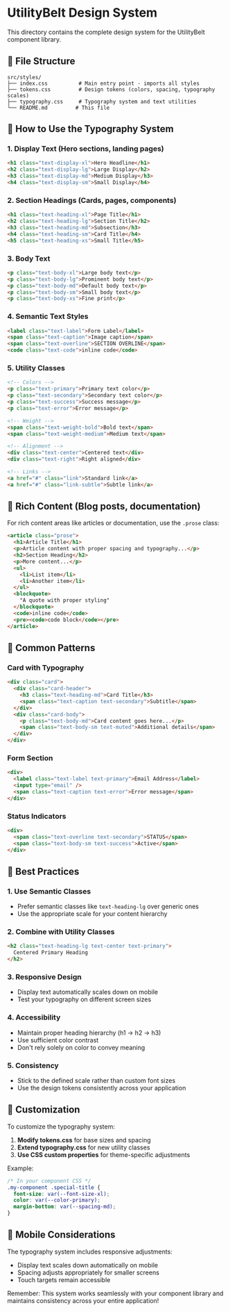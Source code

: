 # UtilityBelt Design System

This directory contains the complete design system for the UtilityBelt component library.

## 📁 File Structure

```
src/styles/
├── index.css          # Main entry point - imports all styles
├── tokens.css         # Design tokens (colors, spacing, typography scales)
├── typography.css     # Typography system and text utilities
└── README.md         # This file
```

## 🎨 How to Use the Typography System

### 1. Display Text (Hero sections, landing pages)
```html
<h1 class="text-display-xl">Hero Headline</h1>
<h2 class="text-display-lg">Large Display</h2>
<h3 class="text-display-md">Medium Display</h3>
<h4 class="text-display-sm">Small Display</h4>
```

### 2. Section Headings (Cards, pages, components)
```html
<h1 class="text-heading-xl">Page Title</h1>
<h2 class="text-heading-lg">Section Title</h2>
<h3 class="text-heading-md">Subsection</h3>
<h4 class="text-heading-sm">Card Title</h4>
<h5 class="text-heading-xs">Small Title</h5>
```

### 3. Body Text
```html
<p class="text-body-xl">Large body text</p>
<p class="text-body-lg">Prominent body text</p>
<p class="text-body-md">Default body text</p>
<p class="text-body-sm">Small body text</p>
<p class="text-body-xs">Fine print</p>
```

### 4. Semantic Text Styles
```html
<label class="text-label">Form Label</label>
<span class="text-caption">Image caption</span>
<span class="text-overline">SECTION OVERLINE</span>
<code class="text-code">inline code</code>
```

### 5. Utility Classes
```html
<!-- Colors -->
<p class="text-primary">Primary text color</p>
<p class="text-secondary">Secondary text color</p>
<p class="text-success">Success message</p>
<p class="text-error">Error message</p>

<!-- Weight -->
<span class="text-weight-bold">Bold text</span>
<span class="text-weight-medium">Medium text</span>

<!-- Alignment -->
<div class="text-center">Centered text</div>
<div class="text-right">Right aligned</div>

<!-- Links -->
<a href="#" class="link">Standard link</a>
<a href="#" class="link-subtle">Subtle link</a>
```

## 📝 Rich Content (Blog posts, documentation)

For rich content areas like articles or documentation, use the `.prose` class:

```html
<article class="prose">
  <h1>Article Title</h1>
  <p>Article content with proper spacing and typography...</p>
  <h2>Section Heading</h2>
  <p>More content...</p>
  <ul>
    <li>List item</li>
    <li>Another item</li>
  </ul>
  <blockquote>
    "A quote with proper styling"
  </blockquote>
  <code>inline code</code>
  <pre><code>code block</code></pre>
</article>
```

## 🎯 Common Patterns

### Card with Typography
```html
<div class="card">
  <div class="card-header">
    <h3 class="text-heading-md">Card Title</h3>
    <span class="text-caption text-secondary">Subtitle</span>
  </div>
  <div class="card-body">
    <p class="text-body-md">Card content goes here...</p>
    <span class="text-body-sm text-muted">Additional details</span>
  </div>
</div>
```

### Form Section
```html
<div>
  <label class="text-label text-primary">Email Address</label>
  <input type="email" />
  <span class="text-caption text-error">Error message</span>
</div>
```

### Status Indicators
```html
<div>
  <span class="text-overline text-secondary">STATUS</span>
  <span class="text-body-sm text-success">Active</span>
</div>
```

## 🚀 Best Practices

### 1. **Use Semantic Classes**
- Prefer semantic classes like `text-heading-lg` over generic ones
- Use the appropriate scale for your content hierarchy

### 2. **Combine with Utility Classes**
```html
<h2 class="text-heading-lg text-center text-primary">
  Centered Primary Heading
</h2>
```

### 3. **Responsive Design**
- Display text automatically scales down on mobile
- Test your typography on different screen sizes

### 4. **Accessibility**
- Maintain proper heading hierarchy (h1 → h2 → h3)
- Use sufficient color contrast
- Don't rely solely on color to convey meaning

### 5. **Consistency**
- Stick to the defined scale rather than custom font sizes
- Use the design tokens consistently across your application

## 🎨 Customization

To customize the typography system:

1. **Modify tokens.css** for base sizes and spacing
2. **Extend typography.css** for new utility classes
3. **Use CSS custom properties** for theme-specific adjustments

Example:
```css
/* In your component CSS */
.my-component .special-title {
  font-size: var(--font-size-xl);
  color: var(--color-primary);
  margin-bottom: var(--spacing-md);
}
```

## 📱 Mobile Considerations

The typography system includes responsive adjustments:
- Display text scales down automatically on mobile
- Spacing adjusts appropriately for smaller screens
- Touch targets remain accessible

Remember: This system works seamlessly with your component library and maintains consistency across your entire application!
